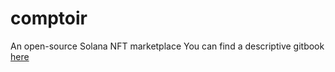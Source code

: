 # comptoir
An open-source Solana NFT marketplace
You can find a descriptive gitbook [here](https://aurory.gitbook.io/comptoir/) 
